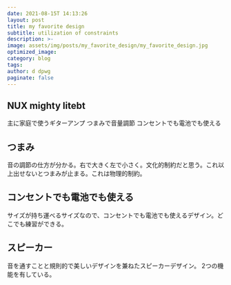 ```yaml
---
date: 2021-08-15T 14:13:26
layout: post
title: my favorite design
subtitle: utilization of constraints
description: >-
image: assets/img/posts/my_favorite_design/my_favorite_design.jpg
optimized_image: 
category: blog
tags: 
author: d dpwg
paginate: false
---
```


## NUX mighty litebt

主に家庭で使うギターアンプ
つまみで音量調節
コンセントでも電池でも使える

## つまみ

音の調節の仕方が分かる。右で大きく左で小さく。文化的制約だと思う。これ以上出せないとつまみが止まる。これは物理的制約。

## コンセントでも電池でも使える

サイズが持ち運べるサイズなので、コンセントでも電池でも使えるデザイン。どこでも練習ができる。

## スピーカー

音を通すことと規則的で美しいデザインを兼ねたスピーカーデザイン。
2つの機能を有している。